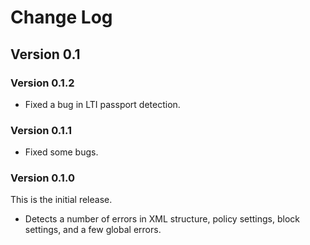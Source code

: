 # Change Log

## Version 0.1

### Version 0.1.2

* Fixed a bug in LTI passport detection.

### Version 0.1.1

* Fixed some bugs.

### Version 0.1.0

This is the initial release.

* Detects a number of errors in XML structure, policy settings, block settings, and a few global errors.
